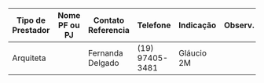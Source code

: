 | Tipo de Prestador | Nome PF ou PJ | Contato Referencia | Telefone        | Indicação  | Observ. |
| ----------------- | ------------- | ------------------ | --------------- | ---------- | ------- |
| Arquiteta         |               | Fernanda Delgado   | (19) 97405-3481 | Gláucio 2M |         |
